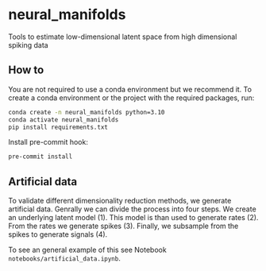 # neural_manifolds
Tools to estimate low-dimensional latent space from high dimensional spiking data



## How to

You are not required to use a conda environment but we recommend it. To create a conda environment or the project with the required packages, run:

```bash
conda create -n neural_manifolds python=3.10
conda activate neural_manifolds
pip install requirements.txt
```

Install pre-commit hook:
```bash
pre-commit install
``` 


## Artificial data

To validate different dimensionality reduction methods, we generate artificial data.
Genrally we can divide the process into four steps. We create an underlying latent model (1). This model is than used to generate rates (2). From the rates we generate spikes (3). Finally, we subsample from the spikes to generate signals (4).

To see an general example of this see Notebook `notebooks/artificial_data.ipynb`.